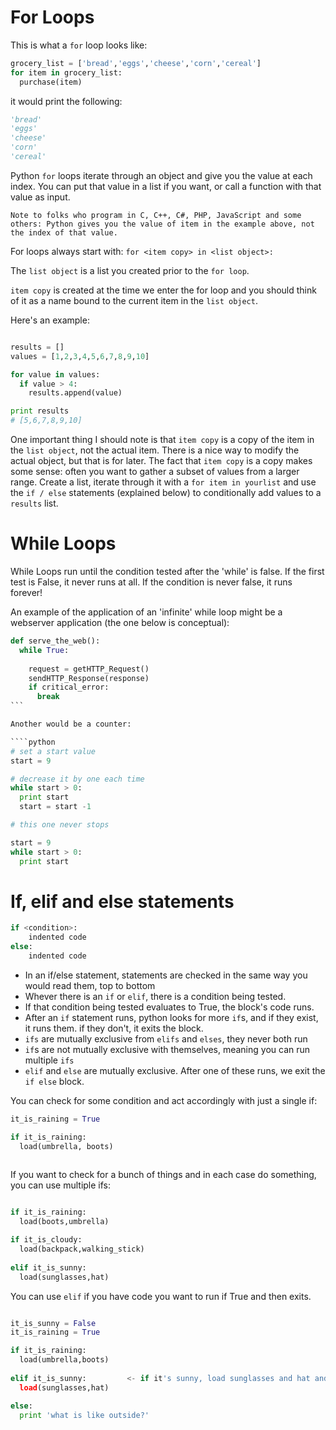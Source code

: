 # For Loops

This is what a `for` loop looks like:

```python
grocery_list = ['bread','eggs','cheese','corn','cereal']
for item in grocery_list:
  purchase(item)
````


it would print the following: 
````python
'bread'
'eggs'
'cheese'
'corn'
'cereal'
````

Python `for` loops iterate through an object and give you the value at each index.  You can put that value in a list if you want, or call a function with that value as input.  

`Note to folks who program in C, C++, C#, PHP, JavaScript and some others: Python gives you the value of item in the example above, not the index of that value.`

For loops always start with: `for <item copy> in <list object>:`

The `list object` is a list you created prior to the `for loop`.

`item copy` is created at the time we enter the for loop and you should think of it as a name bound to the current item in the `list object`.

Here's an example:
```python

results = []
values = [1,2,3,4,5,6,7,8,9,10]

for value in values:
  if value > 4:
    results.append(value)

print results
# [5,6,7,8,9,10]
````

One important thing I should note is that `item copy` is a copy of the item in the `list object`, not the actual item. There is a nice way to modify the actual object, but that is for later. The fact that `item copy` is a copy makes some sense: often you want to gather a subset of values from a larger range.  Create a list, iterate through it with a `for item in yourlist` and use the `if / else` statements (explained below) to conditionally add values to a `results` list.

# While Loops

While Loops run until the condition tested  after the 'while' is false. If the first test is False, it never runs at all. If the condition is never false, it runs forever!

An example of the application of an 'infinite' while loop might be a webserver application (the one below is conceptual):

````python
def serve_the_web():
  while True:
  
    request = getHTTP_Request()
    sendHTTP_Response(response)
    if critical_error:
      break
```

Another would be a counter:

````python
# set a start value
start = 9

# decrease it by one each time
while start > 0:
  print start
  start = start -1

# this one never stops

start = 9
while start > 0:
  print start
````



# If, elif and else statements

````python
if <condition>:
    indented code
else:
    indented code
````

+ In an if/else statement, statements are checked in the same way you would read them, top to bottom 
+ Whever there is an `if` or `elif`, there is a condition being tested.  
+ If that condition being tested evaluates to True, the block's code runs.  
+ After an `if` statement runs, python looks for more `if`s, and if they exist, it runs them. if they don't, it exits the block.
+ `ifs` are mutually exclusive from `elifs` and `elses`, they never both run
+ `if`s are not mutually exclusive with themselves, meaning you can run multiple `ifs`
+ `elif` and `else` are mutually exclusive. After one of these runs, we exit the `if else` block.

You can check for some condition and act accordingly with just a single if:


````python
it_is_raining = True

if it_is_raining:
  load(umbrella, boots)
  
````


If you want to check for a bunch of things and in each case do something, you can use multiple ifs:

````python

if it_is_raining:
  load(boots,umbrella)

if it_is_cloudy:
  load(backpack,walking_stick)
  
elif it_is_sunny:
  load(sunglasses,hat)
````

You can use `elif` if you have code you want to run if True and then exits. 

````python

it_is_sunny = False
it_is_raining = True

if it_is_raining:
  load(umbrella,boots)
  
elif it_is_sunny:         <- if it's sunny, load sunglasses and hat and then exit the block
  load(sunglasses,hat)

else:
  print 'what is like outside?'
````

